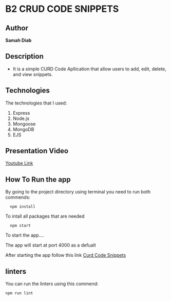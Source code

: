 # B2 CRUD CODE SNIPPETS


## Author

**Samah Diab**

## Description

* It is a simple CURD Code Apllication that allow users to add, edit, delete, and view snippets. 

## Technologies
The technologies that I used: 

1. Express
2. Node.js
3. Mongoose
4. MongoDB
5. EJS

## Presentation Video


[Youtube Link](https://www.youtube.com/watch?v=zKP9D-vll8s)

## How To Run the app

By going to the project directory using terminal you need to run both commends: 
```
  npm install

```
To intall all packages that are needed

```
  npm start

```
To start the app....

The app will start at port 4000 as a defualt

After starting the app follow this link [Curd Code Snippets](http://localhost:4000)

## linters

You can run the linters using this commend: 

```
npm run lint

```